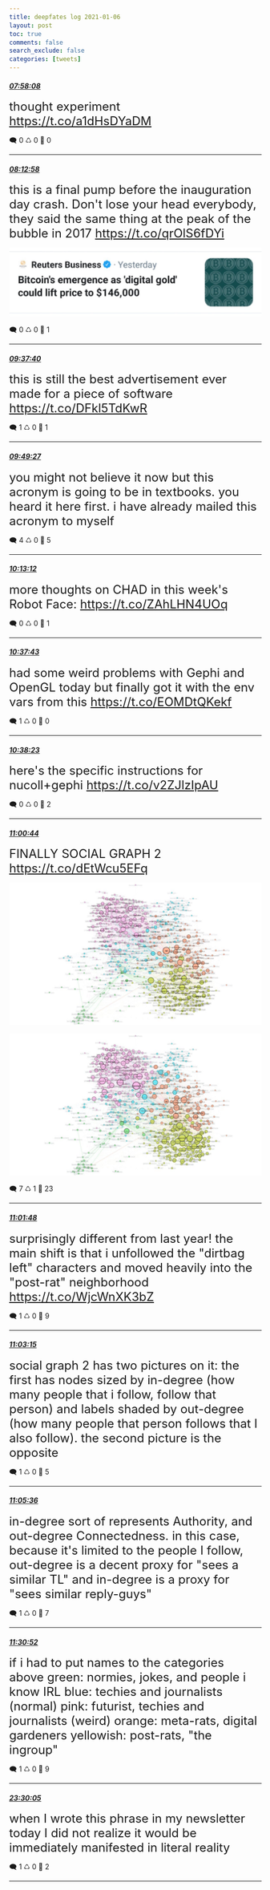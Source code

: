 ```yaml
---
title: deepfates log 2021-01-06
layout: post
toc: true
comments: false
search_exclude: false
categories: [tweets]
---
```



#### <a href = "https://twitter.com/deepfates/status/1346833436720283648">*07:58:08*</a>

<font size="5">thought experiment   https://t.co/a1dHsDYaDM</font>



🗨️ 0 ♺ 0 🤍  0   

---
    
#### <a href = "https://twitter.com/deepfates/status/1346837168107315200">*08:12:58*</a>

<font size="5">this is a final pump before the inauguration day crash. Don't lose your head everybody, they said the same thing at the peak of the bubble in 2017  https://t.co/qrOlS6fDYi</font>

![image from twitter](/images/ErDtQ74VEAEc3HO.jpg)


🗨️ 0 ♺ 0 🤍  1   

---
    
#### <a href = "https://twitter.com/deepfates/status/1346858482025295872">*09:37:40*</a>

<font size="5">this is still the best advertisement ever made for a piece of software  https://t.co/DFkl5TdKwR</font>



🗨️ 1 ♺ 0 🤍  1   

---
    
#### <a href = "https://twitter.com/deepfates/status/1346861446701981700">*09:49:27*</a>

<font size="5">you might not believe it now but this acronym is going to be in textbooks. you heard it here first. i have already mailed this acronym to myself</font>



🗨️ 4 ♺ 0 🤍  5   

---
    
#### <a href = "https://twitter.com/deepfates/status/1346867425808162816">*10:13:12*</a>

<font size="5">more thoughts on CHAD in this week's Robot Face:  https://t.co/ZAhLHN4UOq</font>



🗨️ 0 ♺ 0 🤍  1   

---
    
#### <a href = "https://twitter.com/deepfates/status/1346873595981656066">*10:37:43*</a>

<font size="5">had some weird problems with Gephi and OpenGL today but finally got it with the env vars from this  https://t.co/EOMDtQKekf</font>



🗨️ 1 ♺ 0 🤍  0   

---
    
#### <a href = "https://twitter.com/deepfates/status/1346873761316937729">*10:38:23*</a>

<font size="5">here's the specific instructions for nucoll+gephi  https://t.co/v2ZJlzIpAU</font>



🗨️ 0 ♺ 0 🤍  2   

---
    
#### <a href = "https://twitter.com/deepfates/status/1346879388177080320">*11:00:44*</a>

<font size="5">FINALLY  SOCIAL GRAPH 2  https://t.co/dEtWcu5EFq</font>

![image from twitter](/images/ErETosZXMAI2hpB.jpg)

![image from twitter](/images/ErETpx1XcAEOO2O.jpg)


🗨️ 7 ♺ 1 🤍  23   

---
    
#### <a href = "https://twitter.com/deepfates/status/1346879655886917632">*11:01:48*</a>

<font size="5">surprisingly different from last year! the main shift is that i unfollowed the "dirtbag left" characters and moved heavily into the "post-rat" neighborhood   https://t.co/WjcWnXK3bZ</font>



🗨️ 1 ♺ 0 🤍  9   

---
    
#### <a href = "https://twitter.com/deepfates/status/1346880019390455808">*11:03:15*</a>

<font size="5">social graph 2 has two pictures on it: the first has nodes sized by in-degree (how many people that i follow, follow that person) and labels shaded by out-degree (how many people that person follows that I also follow). the second picture is the opposite</font>



🗨️ 1 ♺ 0 🤍  5   

---
    
#### <a href = "https://twitter.com/deepfates/status/1346880614503481347">*11:05:36*</a>

<font size="5">in-degree sort of represents Authority, and out-degree Connectedness. in this case, because it's limited to the people I follow, out-degree is a decent proxy for "sees a similar TL" and in-degree is a proxy for "sees similar reply-guys"</font>



🗨️ 1 ♺ 0 🤍  7   

---
    
#### <a href = "https://twitter.com/deepfates/status/1346886970107162633">*11:30:52*</a>

<font size="5">if i had to put names to the categories above   green: normies, jokes, and people i know IRL blue: techies and journalists (normal) pink: futurist, techies and journalists (weird) orange: meta-rats, digital gardeners yellowish: post-rats, "the ingroup"</font>



🗨️ 1 ♺ 0 🤍  9   

---
    
#### <a href = "https://twitter.com/deepfates/status/1347067967364870144">*23:30:05*</a>

<font size="5">when I wrote this phrase in my newsletter today I did not realize it would be immediately manifested in literal reality</font>



🗨️ 1 ♺ 0 🤍  2   

---
    
            


